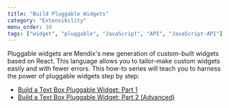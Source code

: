 ```yaml
---
title: "Build Pluggable Widgets"
category: "Extensibility"
menu_order: 10
tags: ["widget", "pluggable", "JavaScript", "API", "JavaScript-API"]
---
```


Pluggable widgets are Mendix's new generation of custom-built widgets based on React. This language allows you to tailor-make custom widgets easily and with fewer errors. This how-to series will teach you to harness the power of pluggable widgets step by step: 

* [Build a Text Box Pluggable Widget: Part 1](create-a-pluggable-widget-one)
* [Build a Text Box Pluggable Widget: Part 2 (Advanced)](create-a-pluggable-widget-two)
